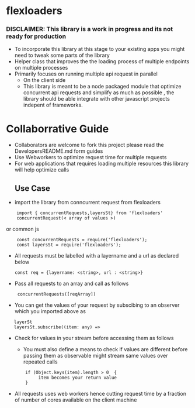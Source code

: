# flexloaders
### DISCLAIMER: This library is a work in progress and its not ready for production 
- To incorporate this library at this stage to your existing apps you might need to tweak some parts of the library
- Helper class that improves the the loading process of multiple endpoints on multiple processes
- Primarily focuses on running multiple api request in parallel
  * On the client side  
  * This library is meant to be a node packaged module that optimize concurrent api requests and simplify as much as possible , the library should be able  integrate with other javascript projects indepent of frameworks.

# Collaborrative Guide 
- Collaborators are welcome to fork this project please read the DevelopersREADME.md form guides
- Use Webworkers to optimize request time for multiple requests 
- For web applications that requires loading multiple resources this library will help optimize calls                        
  ## Use Case 
- import the library from conncurrent request from flexloaders 



```
    import { concurrentRequests,layersSt} from 'flexloaders'
    concurrentRequest(< array of values >)
```
or common js 
```
    const concurrentRequests = require('flexloaders');
    const layersSt = require('flexloaders');
 ```
- All requests must be labelled with a layername and a url as declared below 



    ```const req = {layername: <string>, url : <string>}```



- Pass all requests to an array and call as follows



    ``` concurrentRequests([reqArray])```



- You can get the values of your request by subscibing to an observer which you imported above as 
 ```
    layerSt
    layersSt.subscribe((item: any) =>
```


- Check for values in your stream before accessing them as follows
   * You must also define a means to check if values are different before passing them as observable might stream same values over repeated calls 
    ```
        if (Object.keys(item).length > 0  {
             item becomes your return value 
        }
    ``` 
       
- All requests uses web workers hence cutting request time by a fraction of number of cores available on the client machine

  